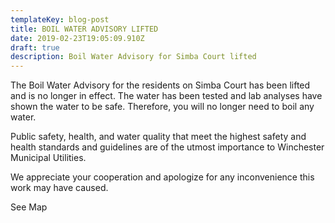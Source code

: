```yaml
---
templateKey: blog-post
title: BOIL WATER ADVISORY LIFTED
date: 2019-02-23T19:05:09.910Z
draft: true
description: Boil Water Advisory for Simba Court lifted
---
```

The Boil Water Advisory for the residents on Simba Court has been lifted and is no longer in effect.  The water has been tested and lab analyses have shown the water to be safe. Therefore, you will no longer need to boil any water.

Public safety, health, and water quality that meet the highest safety and health standards and guidelines are of the utmost importance to Winchester Municipal Utilities.

We appreciate your cooperation and apologize for any inconvenience this work may have caused.

See Map
